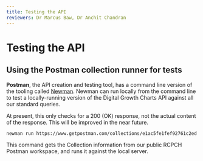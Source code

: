 ```yaml
---
title: Testing the API
reviewers: Dr Marcus Baw, Dr Anchit Chandran
---
```


# Testing the API

## Using the Postman collection runner for tests

**Postman**, the API creation and testing tool, has a command line version of the tooling called [Newman](https://learning.postman.com/docs/running-collections/using-newman-cli/installing-running-newman/). Newman can run locally from the command line to test a locally-running version of the Digital Growth Charts API against all our standard queries.

At present, this only checks for a 200 (OK) response, not the actual content of the response. This will be improved in the near future.

```bash
newman run https://www.getpostman.com/collections/e1ac5fe1fef92761c2ed --env-var "baseUrl=localhost:8000"
```

This command gets the Collection information from our public RCPCH Postman workspace, and runs it against the local server.
